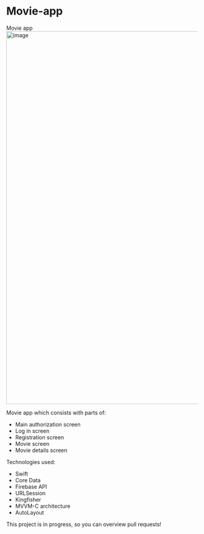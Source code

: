 # Movie-app
Movie app
<img width="982" alt="image" src="https://user-images.githubusercontent.com/90902029/207602326-3b382ac7-3cba-46a0-9595-44d176c3db96.png">

Movie app which consists with parts of: 
* Main authorization screen
* Log in screen 
* Registration screen 
* Movie screen
* Movie details screen

Technologies used: 
* Swift
* Core Data
* Firebase API
* URLSession
* Kingfisher
* MVVM-C architecture
* AutoLayout

This project is in progress, so you can overview pull requests!
